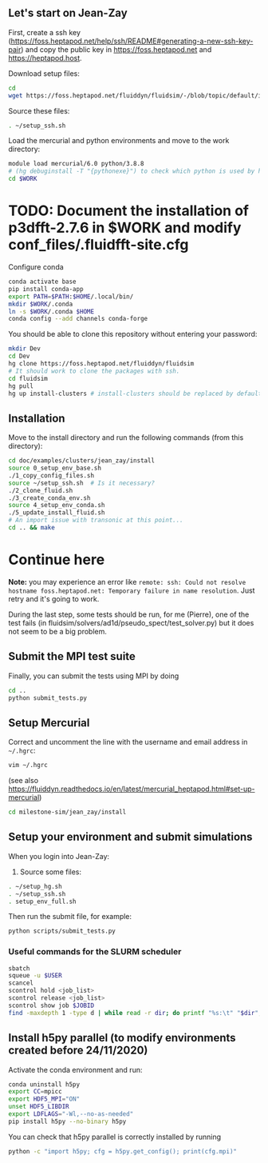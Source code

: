 ## Let's start on Jean-Zay

First, create a ssh key
(https://foss.heptapod.net/help/ssh/README#generating-a-new-ssh-key-pair) and
copy the public key in https://foss.heptapod.net and https://heptapod.host.

Download setup files:

```bash
cd
wget https://foss.heptapod.net/fluiddyn/fluidsim/-/blob/topic/default/install-clusters/doc/examples/clusters/jean_zay/conf_files/setup_ssh.sh
```

Source these files:

```bash
. ~/setup_ssh.sh
```

Load the mercurial and python environments and move to the work directory:

```bash
module load mercurial/6.0 python/3.8.8
# (hg debuginstall -T "{pythonexe}") to check which python is used by hg: it could be different from 3.8.8
cd $WORK 
```

# TODO: Document the installation of p3dfft-2.7.6 in $WORK and modify conf_files/.fluidfft-site.cfg


Configure conda

```bash
conda activate base
pip install conda-app     
export PATH=$PATH:$HOME/.local/bin/  
mkdir $WORK/.conda   
ln -s $WORK/.conda $HOME
conda config --add channels conda-forge
```


You should be able to clone this repository without entering your password:

```bash
mkdir Dev
cd Dev
hg clone https://foss.heptapod.net/fluiddyn/fluidsim
# It should work to clone the packages with ssh. 
cd fluidsim
hg pull
hg up install-clusters # install-clusters should be replaced by default when merged (or we can remove this line)
```

## Installation

Move to the install directory and run the following commands (from this directory):

```bash
cd doc/examples/clusters/jean_zay/install
source 0_setup_env_base.sh
./1_copy_config_files.sh
source ~/setup_ssh.sh  # Is it necessary?
./2_clone_fluid.sh
./3_create_conda_env.sh
source 4_setup_env_conda.sh
./5_update_install_fluid.sh
# An import issue with transonic at this point... 
cd .. && make
```
# Continue here
**Note:** you may experience an error like `remote: ssh: Could not resolve
hostname foss.heptapod.net: Temporary failure in name resolution`. Just retry
and it's going to work.

During the last step, some tests should be run, for me (Pierre), one
of the test fails (in
fluidsim/solvers/ad1d/pseudo_spect/test_solver.py) but it does not
seem to be a big problem.

## Submit the MPI test suite

Finally, you can submit the tests using MPI by doing

```bash
cd ..
python submit_tests.py
```

## Setup Mercurial

Correct and uncomment the line with the username and email address in
`~/.hgrc`:

```bash
vim ~/.hgrc
```

(see also
https://fluiddyn.readthedocs.io/en/latest/mercurial_heptapod.html#set-up-mercurial)

```bash
cd milestone-sim/jean_zay/install
```

## Setup your environment and submit simulations

When you login into Jean-Zay:

1. Source some files:

```bash
. ~/setup_hg.sh
. ~/setup_ssh.sh
. setup_env_full.sh
```

Then run the submit file, for example:

```bash
python scripts/submit_tests.py
```

### Useful commands for the SLURM scheduler

```bash
sbatch
squeue -u $USER
scancel
scontrol hold <job_list>
scontrol release <job_list>
scontrol show job $JOBID
find -maxdepth 1 -type d | while read -r dir; do printf "%s:\t" "$dir"; find "$dir" -type f | wc -l; done
```

## Install h5py parallel (to modify environments created before 24/11/2020)

Activate the conda environment and run:
```bash
conda uninstall h5py
export CC=mpicc
export HDF5_MPI="ON"
unset HDF5_LIBDIR
export LDFLAGS="-Wl,--no-as-needed"
pip install h5py --no-binary h5py
```

You can check that h5py parallel is correctly installed by running
```bash
python -c "import h5py; cfg = h5py.get_config(); print(cfg.mpi)"
```
